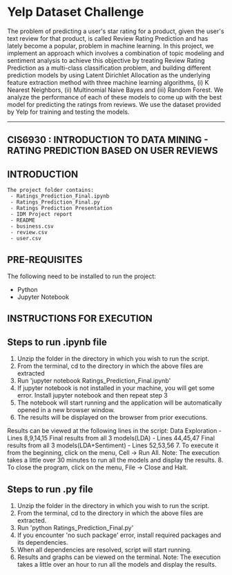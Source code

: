 # Yelp Dataset Challenge
The problem of predicting a user's star rating for a product, given the user's text review for that product, is called Review Rating Prediction and has lately become a popular, problem in machine learning. In this project, we implement an approach which involves a combination of topic modeling and sentiment analysis to achieve this objective by treating Review Rating Prediction as a multi-class classification problem, and building different prediction models by using Latent Dirichlet Allocation as the underlying feature extraction method with three machine learning algorithms, (i) K Nearest Neighbors, (ii) Multinomial Naive Bayes and (iii) Random Forest. We analyze the performance of each of these models to come up with the best model for predicting the ratings from reviews. We use the dataset provided by Yelp for training and testing the models.

---------------------------------------------------------------------------------
 CIS6930 : INTRODUCTION TO DATA MINING - RATING PREDICTION BASED ON USER REVIEWS 
---------------------------------------------------------------------------------

INTRODUCTION
------------
```
The project folder contains:
 - Ratings_Prediction_Final.ipynb
 - Ratings_Prediction_Final.py
 - Ratings Prediction Presentation
 - IDM Project report
 - README
 - business.csv
 - review.csv
 - user.csv
```
PRE-REQUISITES
--------------

The following need to be installed to run the project:
 - Python
 - Jupyter Notebook


INSTRUCTIONS FOR EXECUTION 
----------------------------

Steps to run .ipynb file
-------------------------

1. Unzip the folder in the directory in which you wish to run the script.
2. From the terminal, cd to the directory in which the above files are extracted
3. Run 'jupyter notebook Ratings_Prediction_Final.ipynb'
4. If jupyter notebook is not installed in your machine, you will get some error. 
   Install jupyter notebook and then repeat step 3
5. The notebook will start running and the application will be automatically opened in a new browser window.
6. The results will be displayed on the browser from prior executions.

Results can be viewed at the following lines in the script:
Data Exploration - Lines 8,9,14,15
Final results from all 3 models(LDA) - Lines 44,45,47
Final results from all 3 models(LDA+Sentiment) - Lines 52,53,56
7. To execute it from the beginning, click on the menu, Cell -> Run All.
Note: The execution takes a little over 30 minutes to run all the models and display the results.
8. To close the program, click on the menu, File -> Close and Halt. 

Steps to run .py file
----------------------

1. Unzip the folder in the directory in which you wish to run the script.
2. From the terminal, cd to the directory in which the above files are extracted.
3. Run 'python Ratings_Prediction_Final.py'
4. If you encounter 'no such package' error, install required packages and its dependencies.
5. When all dependencies are resolved, script will start running. 
6. Results and graphs can be viewed on the terminal.
Note: The execution takes a little over an hour to run all the models and display the results.




